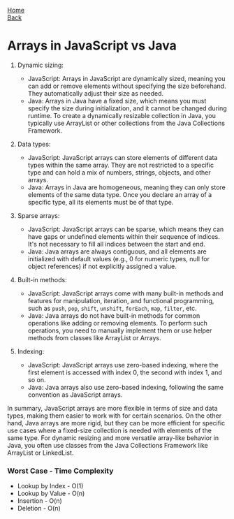 [Home](../../readme.md) <br>
[Back](../00_linear_ds.md)

# Arrays in JavaScript vs Java

1. Dynamic sizing:

   - JavaScript: Arrays in JavaScript are dynamically sized, meaning you can add or remove elements without specifying the size beforehand. They automatically adjust their size as needed.
   - Java: Arrays in Java have a fixed size, which means you must specify the size during initialization, and it cannot be changed during runtime. To create a dynamically resizable collection in Java, you typically use ArrayList or other collections from the Java Collections Framework.

2. Data types:

   - JavaScript: JavaScript arrays can store elements of different data types within the same array. They are not restricted to a specific type and can hold a mix of numbers, strings, objects, and other arrays.
   - Java: Arrays in Java are homogeneous, meaning they can only store elements of the same data type. Once you declare an array of a specific type, all its elements must be of that type.

3. Sparse arrays:

   - JavaScript: JavaScript arrays can be sparse, which means they can have gaps or undefined elements within their sequence of indices. It's not necessary to fill all indices between the start and end.
   - Java: Java arrays are always contiguous, and all elements are initialized with default values (e.g., 0 for numeric types, null for object references) if not explicitly assigned a value.

4. Built-in methods:

   - JavaScript: JavaScript arrays come with many built-in methods and features for manipulation, iteration, and functional programming, such as `push`, `pop`, `shift`, `unshift`, `forEach`, `map`, `filter`, etc.
   - Java: Java arrays do not have built-in methods for common operations like adding or removing elements. To perform such operations, you need to manually implement them or use helper methods from classes like ArrayList or Arrays.

5. Indexing:
   - JavaScript: JavaScript arrays use zero-based indexing, where the first element is accessed with index 0, the second with index 1, and so on.
   - Java: Java arrays also use zero-based indexing, following the same convention as JavaScript arrays.

In summary, JavaScript arrays are more flexible in terms of size and data types, making them easier to work with for certain scenarios. On the other hand, Java arrays are more rigid, but they can be more efficient for specific use cases where a fixed-size collection is needed with elements of the same type. For dynamic resizing and more versatile array-like behavior in Java, you often use classes from the Java Collections Framework like ArrayList or LinkedList.

### Worst Case - Time Complexity

- Lookup by Index - O(1)
- Lookup by Value - O(n)
- Insertion - O(n)
- Deletion - O(n)
